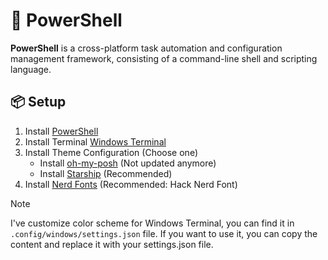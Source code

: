 # 👧 PowerShell

**PowerShell** is a cross-platform task automation and configuration management framework, consisting of a command-line shell and scripting language.

## 📦 Setup

1. Install [PowerShell](https://docs.microsoft.com/en-us/powershell/scripting/install/installing-powershell)
2. Install Terminal [Windows Terminal](https://www.microsoft.com/en-us/p/windows-terminal)
3. Install Theme Configuration (Choose one)
   - Install [oh-my-posh](https://ohmyposh.dev/docs/installation) (Not updated anymore)
   - Install [Starship](https://starship.rs/guide/#%F0%9F%9A%80-installation) (Recommended)
4. Install [Nerd Fonts](https://www.nerdfonts.com/font-downloads) (Recommended: Hack Nerd Font)

> [!NOTE]
> I've customize color scheme for Windows Terminal, you can find it in `.config/windows/settings.json` file.
> If you want to use it, you can copy the content and replace it with your settings.json file.
